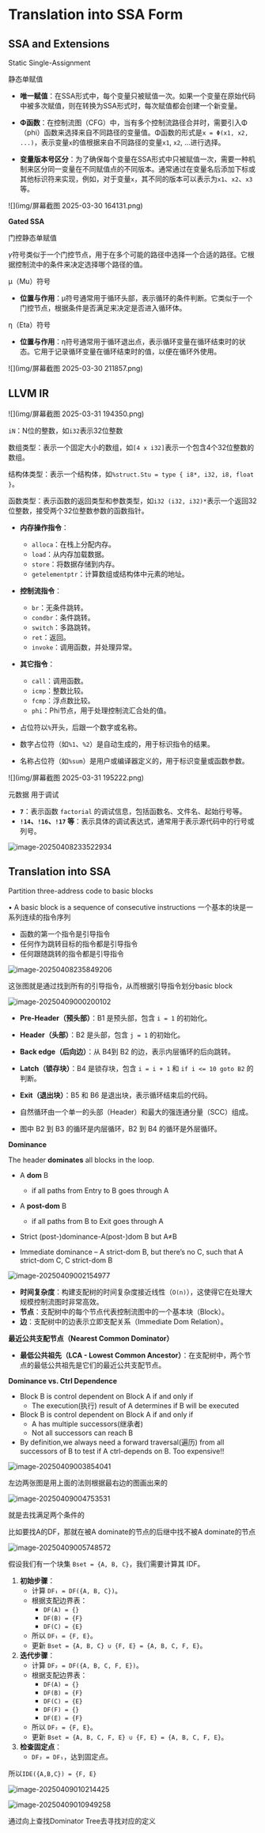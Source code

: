 # Translation into SSA Form

## SSA and Extensions

Static Single-Assignment

静态单赋值

- **唯一赋值**：在SSA形式中，每个变量只被赋值一次。如果一个变量在原始代码中被多次赋值，则在转换为SSA形式时，每次赋值都会创建一个新变量。
- **Φ函数**：在控制流图（CFG）中，当有多个控制流路径合并时，需要引入Φ（phi）函数来选择来自不同路径的变量值。Φ函数的形式是`x = Φ(x1, x2, ...)`，表示变量`x`的值根据来自不同路径的变量`x1`, `x2`, …进行选择。

- **变量版本号区分**：为了确保每个变量在SSA形式中只被赋值一次，需要一种机制来区分同一变量在不同赋值点的不同版本。通常通过在变量名后添加下标或其他标识符来实现，例如，对于变量`x`，其不同的版本可以表示为`x1`、`x2`、`x3`等。

![](img/屏幕截图 2025-03-30 164131.png)

**Gated SSA**

门控静态单赋值

$\gamma$符号类似于一个门控节点，用于在多个可能的路径中选择一个合适的路径。它根据控制流中的条件来决定选择哪个路径的值。

μ（Mu）符号

- **位置与作用**：μ符号通常用于循环头部，表示循环的条件判断。它类似于一个门控节点，根据条件是否满足来决定是否进入循环体。

η（Eta）符号

- **位置与作用**：η符号通常用于循环退出点，表示循环变量在循环结束时的状态。它用于记录循环变量在循环结束时的值，以便在循环外使用。

![](img/屏幕截图 2025-03-30 211857.png)

## LLVM IR

![](img/屏幕截图 2025-03-31 194350.png)

`iN`：N位的整数，如`i32`表示32位整数

数组类型：表示一个固定大小的数组，如`[4 x i32]`表示一个包含4个32位整数的数组。

结构体类型：表示一个结构体，如`%struct.Stu = type { i8*, i32, i8, float }`。

函数类型：表示函数的返回类型和参数类型，如`i32 (i32, i32)*`表示一个返回32位整数，接受两个32位整数参数的函数指针。

- **内存操作指令**：
  - `alloca`：在栈上分配内存。
  - `load`：从内存加载数据。
  - `store`：将数据存储到内存。
  - `getelementptr`：计算数组或结构体中元素的地址。
- **控制流指令**：
  - `br`：无条件跳转。
  - `condbr`：条件跳转。
  - `switch`：多路跳转。
  - `ret`：返回。
  - `invoke`：调用函数，并处理异常。
- **其它指令**：
  - `call`：调用函数。
  - `icmp`：整数比较。
  - `fcmp`：浮点数比较。
  - `phi`：Phi节点，用于处理控制流汇合处的值。

- 占位符以`%`开头，后跟一个数字或名称。
- 数字占位符（如`%1`、`%2`）是自动生成的，用于标识指令的结果。
- 名称占位符（如`%sum`）是用户或编译器定义的，用于标识变量或函数参数。

![](img/屏幕截图 2025-03-31 195222.png)

元数据 用于调试

- **`7`**：表示函数 `factorial` 的调试信息，包括函数名、文件名、起始行号等。
- **`!14`、`!16`、`!17` 等**：表示具体的调试表达式，通常用于表示源代码中的行号或列号。

![image-20250408233522934](img/image-20250408233522934.png)

## Translation into SSA

Partition three-address code to basic blocks

• A basic block is a sequence of consecutive instructions 一个基本的块是一系列连续的指令序列

- 函数的第一个指令是引导指令
- 任何作为跳转目标的指令都是引导指令
- 任何跟随跳转的指令都是引导指令

![image-20250408235849206](img/image-20250408235849206.png)

这张图就是通过找到所有的引导指令，从而根据引导指令划分basic block

![image-20250409000200102](img/image-20250409000200102.png)

- **Pre-Header（预头部）**：B1 是预头部，包含 `i = 1` 的初始化。
- **Header（头部）**：B2 是头部，包含 `j = 1` 的初始化。
- **Back edge（后向边）**：从 B4到 B2 的边，表示内层循环的后向跳转。
- **Latch（锁存块）**：B4 是锁存块，包含 `i = i + 1` 和 `if i <= 10 goto B2` 的判断。
- **Exit（退出块）**：B5 和 B6 是退出块，表示循环结束后的代码。

- 自然循环由一个单一的头部（Header）和最大的强连通分量（SCC）组成。
- 图中 B2 到 B3 的循环是内层循环，B2 到 B4 的循环是外层循环。

**Dominance**

The header **dominates** all blocks in the loop.

- A **dom** B 
  -  if all paths from Entry to B goes through A
- A **post-dom** B
  - if all paths from B to Exit goes through A

- Strict (post-)dominance-A(post-)dom B but A≠B

- Immediate dominance – A strict-dom B, but there’s no C, such that A strict-dom C, C strict-dom B

![image-20250409002154977](img/image-20250409002154977.png)

- **时间复杂度**：构建支配树的时间复杂度接近线性（`O(n)`），这使得它在处理大规模控制流图时非常高效。
- **节点**：支配树中的每个节点代表控制流图中的一个基本块（Block）。
- **边**：支配树中的边表示立即支配关系（Immediate Dom Relation）。

**最近公共支配节点（Nearest Common Dominator）**

- **最低公共祖先（LCA - Lowest Common Ancestor）**：在支配树中，两个节点的最低公共祖先是它们的最近公共支配节点。

**Dominance vs. Ctrl Dependence**

- Block B is control dependent on Block A if and only if
  - The execution(执行) result of A determines if B will be executed
- Block B is control dependent on Block A if and only if
  - A has multiple successors(继承者)
  - Not all successors can reach B
- By definition,we always need a forward traversal(遍历) from all successors of B to test if A ctrl-depends on B.  Too expensive!!

![image-20250409003854041](img/image-20250409003854041.png)

左边两张图是用上面的法则根据最右边的图画出来的

![image-20250409004753531](img/image-20250409004753531.png)

就是去找满足两个条件的

比如要找A的DF，那就在被A dominate的节点的后继中找不被A dominate的节点

![image-20250409005748572](img/image-20250409005748572.png)

假设我们有一个块集 `Bset = {A, B, C}`，我们需要计算其 IDF。

1. **初始步骤**：
   - 计算 `DF₁ = DF({A, B, C})`。
   - 根据支配边界表：
     - `DF(A) = {}`
     - `DF(B) = {F}`
     - `DF(C) = {E}`
   - 所以 `DF₁ = {F, E}`。
   - 更新 `Bset = {A, B, C} ∪ {F, E} = {A, B, C, F, E}`。
2. **迭代步骤**：
   - 计算 `DF₂ = DF({A, B, C, F, E})`。
   - 根据支配边界表：
     - `DF(A) = {}`
     - `DF(B) = {F}`
     - `DF(C) = {E}`
     - `DF(F) = {}`
     - `DF(E) = {F}`
   - 所以 `DF₂ = {F, E}`。
   - 更新 `Bset = {A, B, C, F, E} ∪ {F, E} = {A, B, C, F, E}`。
3. **检查固定点**：
   - `DF₂ = DF₁`，达到固定点。

所以`IDE({A,B,C}) = {F, E}`

![image-20250409010214425](img/image-20250409010214425.png)

![image-20250409010949258](img/image-20250409010949258.png)

通过向上查找Dominator Tree去寻找对应的定义
